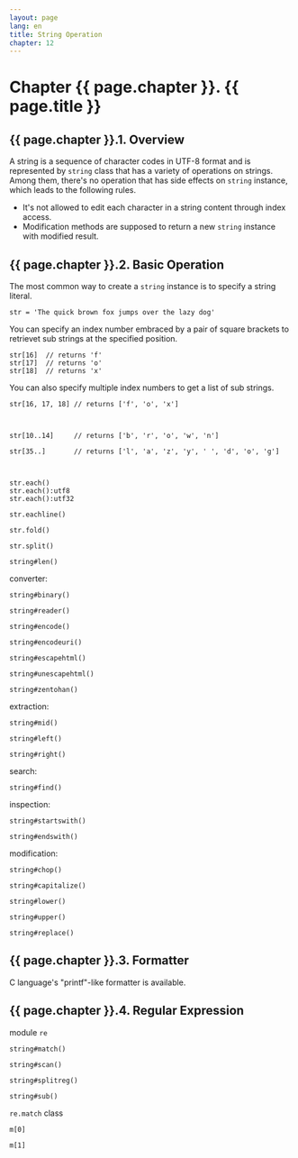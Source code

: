 ```yaml
---
layout: page
lang: en
title: String Operation
chapter: 12
---
```


# Chapter {{ page.chapter }}. {{ page.title }}

## {{ page.chapter }}.1. Overview

A string is a sequence of character codes in UTF-8 format
and is represented by `string` class that has a variety of operations on strings.
Among them, there's no operation that has side effects on `string` instance,
which leads to the following rules.

* It's not allowed to edit each character in a string content through index access.
* Modification methods are supposed to return a new `string` instance with modified result.


## {{ page.chapter }}.2. Basic Operation

The most common way to create a `string` instance is to specify a string literal.

    str = 'The quick brown fox jumps over the lazy dog'

You can specify an index number embraced by a pair of square brackets
to retrievet sub strings at the specified position.

    str[16]  // returns 'f'
    str[17]  // returns 'o'
    str[18]  // returns 'x'

You can also specify multiple index numbers to get a list of sub strings.

    str[16, 17, 18] // returns ['f', 'o', 'x']



    str[10..14]     // returns ['b', 'r', 'o', 'w', 'n']

    str[35..]       // returns ['l', 'a', 'z', 'y', ' ', 'd', 'o', 'g']



    str.each()
    str.each():utf8
    str.each():utf32

    str.eachline()

    str.fold()
    
    str.split()

`string#len()`

converter:

`string#binary()`

`string#reader()`

`string#encode()`

`string#encodeuri()`

`string#escapehtml()`

`string#unescapehtml()`

`string#zentohan()`


extraction:

`string#mid()`

`string#left()`

`string#right()`


search:

`string#find()`

inspection:

`string#startswith()`

`string#endswith()`

modification:

`string#chop()`

`string#capitalize()`

`string#lower()`

`string#upper()`

`string#replace()`



## {{ page.chapter }}.3. Formatter

C language's "printf"-like formatter is available.

## {{ page.chapter }}.4. Regular Expression

module `re`

`string#match()`

`string#scan()`

`string#splitreg()`

`string#sub()`

`re.match` class

`m[0]`

`m[1]`

